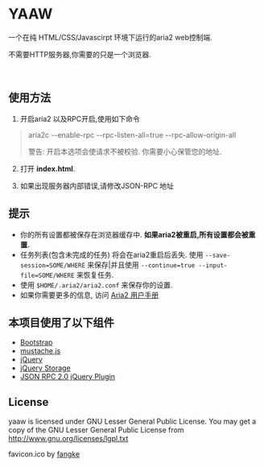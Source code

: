 YAAW
====

一个在纯 HTML/CSS/Javascirpt 环境下运行的aria2 web控制端.

不需要HTTP服务器,你需要的只是一个浏览器.

<br />

使用方法
-----
1. 开启aria2 以及RPC开启,使用如下命令
> aria2c --enable-rpc --rpc-listen-all=true --rpc-allow-origin-all
>
> 警告: 开启本选项会使请求不被校验. 你需要小心保管您的地址.

2. 打开 **index.html**.

3. 如果出现服务器内部错误,请修改JSON-RPC 地址

提示
----
* 你的所有设置都被保存在浏览器缓存中. **如果aria2被重启,所有设置都会被重置.**
* 任务列表(包含未完成的任务) 将会在aria2重启后丢失. 使用 `--save-session=SOME/WHERE` 来保存|并且使用 `--continue=true --input-file=SOME/WHERE` 来恢复任务.
* 使用 `$HOME/.aria2/aria2.conf` 来保存你的设置.
* 如果你需要更多的信息, 访问 [Aria2 用户手册](http://aria2.sourceforge.net/manual/en/html/)

本项目使用了以下组件
----------
+ [Bootstrap](http://twitter.github.com/bootstrap/)
+ [mustache.js](https://github.com/janl/mustache.js)
+ [jQuery](http://jquery.com/)
+ [jQuery Storage](http://archive.plugins.jquery.com/project/html5Storage)
+ [JSON RPC 2.0 jQuery Plugin](https://github.com/datagraph/jquery-jsonrpc)

License
-------
yaaw is licensed under GNU Lesser General Public License.
You may get a copy of the GNU Lesser General Public License from http://www.gnu.org/licenses/lgpl.txt

favicon.ico by [fangke](http://fangke.im/)
